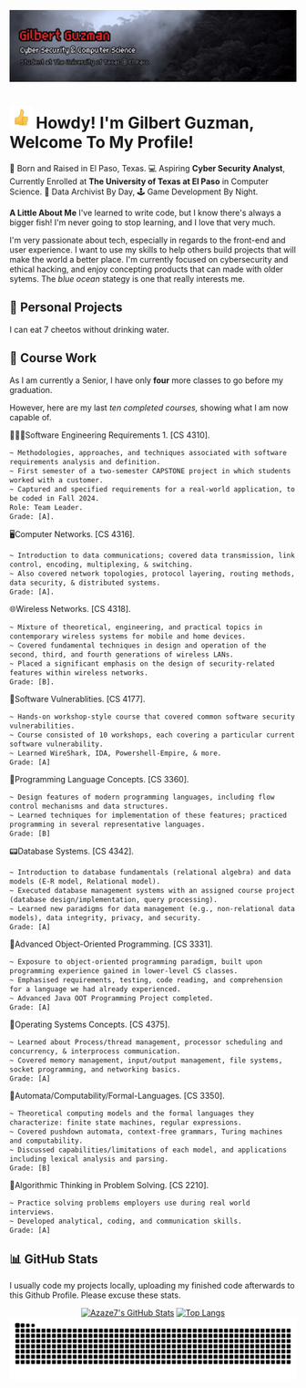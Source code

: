 [![Header](Guzman_header.gif "Header")](https://azaze7.github.io)


<img src="https://raw.githubusercontent.com/Azaze7/Azaze7/main/Guzman_thumbsup.gif" height="40px"> Howdy! I'm Gilbert Guzman, Welcome To My Profile!
===============

📍 Born and Raised in El Paso, Texas.
💻 Aspiring **Cyber Security Analyst**, Currently Enrolled at **The University of Texas at El Paso** in Computer Science.
💾 Data Archivist By Day, 🕹️ Game Development By Night.

**A Little About Me**
I've learned to write code, but I know there's always a bigger fish! 
I'm never going to stop learning, and I love that very much. 

I'm very passionate about tech, especially in regards to the front-end and user experience. I want to use my skills to help others build projects that will make the world a better place.
I'm currently focused on cybersecurity and ethical hacking, and enjoy concepting products that can made with older sytems. The *blue ocean* stategy is one that really interests me.

## 📼 Personal Projects

I can eat 7 cheetos without drinking water.

## 💽 Course Work

As I am currently a Senior, I have only **four** more classes to go before my graduation.

However, here are my last *ten completed courses,* showing what I am now capable of.

🧑🏽‍💻Software Engineering Requirements 1. [CS 4310].

    ~ Methodologies, approaches, and techniques associated with software requirements analysis and definition.
    ~ First semester of a two-semester CAPSTONE project in which students worked with a customer.
    ~ Captured and specified requirements for a real-world application, to be coded in Fall 2024.
    Role: Team Leader.
    Grade: [A].
    
🖥️Computer Networks. [CS 4316].

    ~ Introduction to data communications; covered data transmission, link control, encoding, multiplexing, & switching. 
    ~ Also covered network topologies, protocol layering, routing methods, data security, & distributed systems.
    Grade: [A].
    
🌐Wireless Networks. [CS 4318].
    
    ~ Mixture of theoretical, engineering, and practical topics in contemporary wireless systems for mobile and home devices.
    ~ Covered fundamental techniques in design and operation of the second, third, and fourth generations of wireless LANs. 
    ~ Placed a significant emphasis on the design of security-related features within wireless networks.
    Grade: [B].
    
👾Software Vulnerablities. [CS 4177].

    ~ Hands-on workshop-style course that covered common software security vulnerabilities.
    ~ Course consisted of 10 workshops, each covering a particular current software vulnerability.
    ~ Learned WireShark, IDA, Powershell-Empire, & more.
    Grade: [A]
    
📓Programming Language Concepts. [CS 3360].

    ~ Design features of modern programming languages, including flow control mechanisms and data structures.
    ~ Learned techniques for implementation of these features; practiced programming in several representative languages.
    Grade: [B]
    
📟Database Systems. [CS 4342].

    ~ Introduction to database fundamentals (relational algebra) and data models (E-R model, Relational model).
    ~ Executed database management systems with an assigned course project (database design/implementation, query processing). 
    ~ Learned new paradigms for data management (e.g., non-relational data models), data integrity, privacy, and security.
    Grade: [A]
    
🧰Advanced Object-Oriented Programming. [CS 3331].

    ~ Exposure to object-oriented programming paradigm, built upon programming experience gained in lower-level CS classes.
    ~ Emphasised requirements, testing, code reading, and comprehension for a language we had already experienced.
    ~ Advanced Java OOT Programming Project completed.
    Grade: [A]
    
📱Operating Systems Concepts. [CS 4375].

    ~ Learned about Process/thread management, processor scheduling and concurrency, & interprocess communication. 
    ~ Covered memory management, input/output management, file systems, socket programming, and networking basics.
    Grade: [A]

🧮Automata/Computability/Formal-Languages. [CS 3350].

    ~ Theoretical computing models and the formal languages they characterize: finite state machines, regular expressions.
    ~ Covered pushdown automata, context-free grammars, Turing machines and computability.
    ~ Discussed capabilities/limitations of each model, and applications including lexical analysis and parsing.
    Grade: [B]
    
🧠Algorithmic Thinking in Problem Solving. [CS 2210].

    ~ Practice solving problems employers use during real world interviews.
    ~ Developed analytical, coding, and communication skills.
    Grade: [A]

## 📊 GitHub Stats
I usually code my projects locally, uploading my finished code afterwards to this Github Profile.
Please excuse these stats.
<p align="center">
 <a href="https://github.com/Azaze7/Azaze7#gh-dark-mode-only"><img alt="Azaze7's GitHub Stats" src="https://github-readme-stats.vercel.app/api?username=Azaze7&show_icons=true&theme=dark#gh-dark-mode-only"></a>
 <a href="https://github.com/Azaze7/Azaze7#gh-dark-mode-only"><img alt="Top Langs" src="https://github-readme-stats.vercel.app/api/top-langs/?username=Azaze7&layout=compact&langs_count=8&theme=dark#gh-dark-mode-only"></a>
<img alt="Snake animation" src="https://github.com/Azaze7/Azaze7/blob/output/github-contribution-grid-snake-dark.svg#gh-dark-mode-only"/>
</p>


